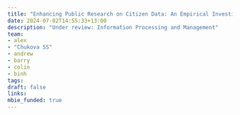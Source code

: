 ```yaml
---
title: "Enhancing Public Research on Citizen Data: An Empirical Investigation of Data Synthesis using Statistics New Zealand’s Integrated Data Infrastructure"
date: 2024-07-02T14:55:33+13:00
description: "Under review: Information Processing and Management"
team:
- alex
- "Chukova SS"
- andrew
- barry
- colin
- binh
tags:
draft: false
links:
mbie_funded: true
---
```


